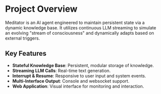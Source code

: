 # Project Overview

Meditator is an AI agent engineered to maintain persistent state via a dynamic knowledge base. It utilizes continuous LLM streaming to simulate an evolving "stream of consciousness" and dynamically adapts based on external triggers.

## Key Features
- **Stateful Knowledge Base**: Persistent, modular storage of knowledge.
- **Streaming LLM Calls**: Real-time text generation.
- **Interrupt & Resume**: Responsive to user input and system events.
- **Multi-Interface Output**: Console and websocket support.
- **Web Application**: Visual interface for monitoring and interaction.
